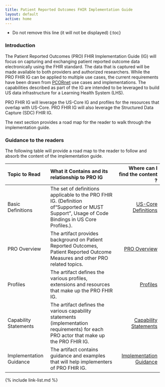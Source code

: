 ```yaml
---
title: Patient Reported Outcomes FHIR Implementation Guide
layout: default
active: home
---
```



<!-- TOC  the css styling for this is \pages\assets\css\project.css under 'markdown-toc'-->

* Do not remove this line (it will not be displayed)
{:toc}


<!-- end TOC -->



###  Introduction

The Patient Reported Outcomes (PRO) FHIR Implementation Guide (IG) will focus on capturing and exchanging patient reported outcome data electronically using the FHIR standard. The data that is captured will be made available to both providers and authorized researchers. While the PRO FHIR IG can be applied to multiple use cases, the current requirements have been drawn from [PCORnet](https://pcornet.org/) use cases and implementations. The capabilities described as part of the IG are intended to be leveraged to build US data infrastructure for a Learning Health System (LHS).

PRO FHIR IG will leverage the US-Core IG and profiles for the resources that overlap with US-Core. PRO FHIR IG will also leverage the Structured Data Capture (SDC) FHIR IG.

The next section provides a road map for the reader to walk through the implementation guide.

###  Guidance to the readers

The following table will provide a road map to the reader to follow and absorb the content of the implementation guide.

| Topic to Read  | What it Contains and its relationship to PRO IG | Where can I find the content ? |
|:---------------|:------------------------------------------------|-------------------------------:|
| Basic Definitions | The set of definitions applicable to the PRO FHIR IG. (Definition of“Supported or MUST Support”, Usage of Code Bindings in US Core Profiles.).| [US-Core Definitions]({{site.data.fhir.uscoreR4}}index.html)|
| PRO Overview | The artifact provides background on Patient Reported Outcomes, Patient Reported Outcome Measures and other PRO related topics.| [PRO Overview](pro-overview.html)|
| Profiles | The artifact defines the various profiles, extensions and resources that make up the PRO FHIR IG.| [Profiles](profiles.html)|
| Capability Statements | The artifact defines the various capability statements (implementation requirements) for each PRO actor that make up the PRO FHIR IG.| [Capability Statements](capstatements.html)|
| Implementation Guidance | The artifact contains guidance and examples that will help implementers of PRO FHIR IG.| [Implementation Guidance](guidance.html)|




<!-- {% raw %}>{% include link-list.md %} {% endraw %}-->

{% include link-list.md %}
